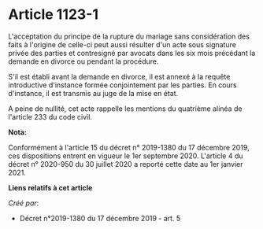 # Article 1123-1

L'acceptation du principe de la rupture du mariage sans considération des faits à l'origine de celle-ci peut aussi résulter
d'un acte sous signature privée des parties et contresigné par avocats dans les six mois précédant la demande en divorce ou
pendant la procédure.

S'il est établi avant la demande en divorce, il est annexé à la requête introductive d'instance formée conjointement par les
parties. En cours d'instance, il est transmis au juge de la mise en état.

A peine de nullité, cet acte rappelle les mentions du quatrième alinéa de l'article 233 du code civil.

**Nota:**

Conformément à l'article 15 du décret n° 2019-1380 du 17 décembre 2019, ces dispositions entrent en vigueur le 1er septembre
2020. L'article 4 du décret n° 2020-950 du 30 juillet 2020 a reporté cette date au 1er janvier 2021.

**Liens relatifs à cet article**

_Créé par_:

  - Décret n°2019-1380 du 17 décembre 2019 - art. 5
